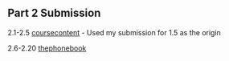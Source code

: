 ## Part 2 Submission

2.1-2.5 [coursecontent](coursecontent)
        - Used my submission for 1.5 as the origin

2.6-2.20 [thephonebook](thephonebook)
